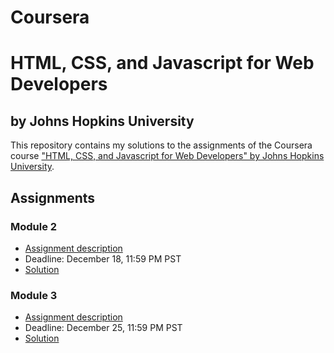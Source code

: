 # Coursera
# HTML, CSS, and Javascript for Web Developers
## by Johns Hopkins University


This repository contains my solutions to the assignments of the Coursera course
["HTML, CSS, and Javascript for Web Developers" by Johns Hopkins University](https://www.coursera.org/learn/html-css-javascript-for-web-developers).

## Assignments

### Module 2
* [Assignment description](./descriptions/assignment2/Assignment-2.md)
* Deadline: December 18, 11:59 PM PST
* [Solution](https://fatimasr68.github.io/Coursera-Web-Course/module2-solution/)

### Module 3
* [Assignment description](./descriptions/assignment3/Assignment-3.md)
* Deadline: December 25, 11:59 PM PST
* [Solution](https://fatimasr68.github.io/Coursera-Web-Course/module3-solution/)

